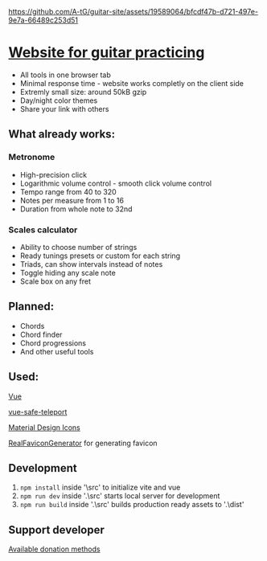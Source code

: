 https://github.com/A-tG/guitar-site/assets/19589064/bfcdf47b-d721-497e-9e7a-66489c253d51


# [Website for guitar practicing](https://a-tg.github.io)
* All tools in one browser tab
* Minimal response time - website works completly on the client side
* Extremly small size: around 50kB gzip
* Day/night color themes
* Share your link with others
## What already works:
### Metronome
* High-precision click 
* Logarithmic volume control - smooth click volume control
* Tempo range from 40 to 320
* Notes per measure from 1 to 16
* Duration from whole note to 32nd
### Scales calculator
* Ability to choose number of strings
* Ready tunings presets or custom for each string
* Triads, can show intervals instead of notes
* Toggle hiding any scale note
* Scale box on any fret
## Planned:
 * Chords
 * Chord finder
 * Chord progressions
 * And other useful tools

## Used:
 [Vue](https://vuejs.org)
 
 [vue-safe-teleport](https://github.com/Akryum/vue-safe-teleport)
 
 [Material Design Icons](https://pictogrammers.com/library/mdi/)
 
 [RealFaviconGenerator](https://realfavicongenerator.net/) for generating favicon

## Development
1. `npm install` inside '\src' to initialize vite and vue
1. `npm run dev` inside '.\src' starts local server for development
1. `npm run build` inside '.\src' builds production ready assets to '.\dist'

## Support developer
[Available donation methods](https://taplink.cc/atgdev)
